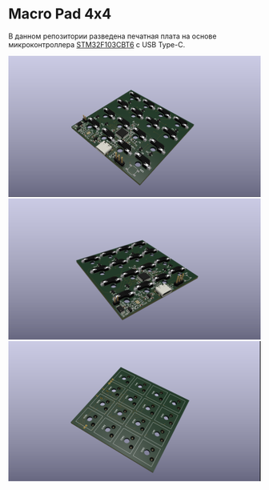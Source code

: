 # Macro Pad 4x4

В данном репозитории разведена печатная плата на основе микроконтроллера
[STM32F103CBT6](https://aliexpress.ru/popular/stm32f103cbt6.html) с USB Type-C.


![Скрин №1](/img/printed-circuit-board-1.png)
![Скрин №2](/img/printed-circuit-board-2.png)
![Скрин №3](/img/printed-circuit-board-3.png)